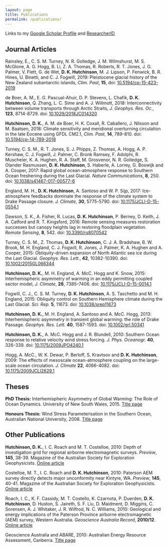 ```yaml
---
layout: page
title: Publications
permalink: /publications/
---
```


Links to my [Google Scholar Profile](https://scholar.google.se/citations?user=AuF7B88AAAAJ&hl=en&oi=sra)
and [ResearcherID](http://www.researcherid.com/rid/F-4564-2016)

## Journal Articles

Rainsley, E., C. S. M. Turney, N. R. Golledge, J. M. Wilmshurst, M. S. McGlone, A. G. Hogg, B. Li, Z. A. Thomas, R. Roberts, R. T. Jones, J. G. Palmer, V. Flett, G. de Wet, **D. K. Hutchinson**, M. J. Lipson, P. Fenwick, B. R. Hines, U. Binetti, and C. J. Fogwill, 2019: Pleistocene glacial history of the New Zealand subantarctic islands, *Clim. Past*, **15**, doi: [10.5194/cp-15-423-2019](https://doi.org/10.5194/cp-15-423-2019)

de Boer, A. M., E. G. Pascual-Ahuir, D. P. Stevens, L. Chafik, **D. K. Hutchinson**, Q. Zhang, L. C. Sime and A. J. Willmott, 2018: Interconnectivity between volume transports through Arctic Straits, *J. Geophys. Res. Oc.*, **123**, 8714-8729. doi: [10.1029/2018JC014320](http://dx.doi.org/10.1029/2018JC014320)

**Hutchinson, D. K.**, A. M. de Boer, H. K. Coxall, R. Caballero, J. Nilsson and M. Baatsen, 2018: Climate sensitivity and meridional overturning circulation in the late Eocene using GFDL CM2.1, *Clim. Past*, **14**, 789-810. doi: [10.5194/cp-14-789-2018](https://doi.org/10.5194/cp-14-789-2018)

Turney, C. S. M., R. T. Jones, S. J. Phipps, Z. Thomas, A. Hogg, A. P. Kershaw, C. J. Fogwill, J. Palmer, C. Bronk Ramsey, F. Adolphi, R. Muscheler, K. A. Hughen, R. A. Staff, M. Grosvenor, N. R. Golledge, S. Olander Rasmussen, **D. K. Hutchinson**, S. Haberle, A. Lorrey, G. Boswijk and A. Cooper, 2017: Rapid global ocean-atmosphere response to Southern Ocean freshening during the Last Glacial. *Nature Communications*, **8**, 250. doi: [10.1038/s41467-017-00577-6](http://dx.doi.org/10.1038/s41467-017-00577-6)

England, M. H., **D. K. Hutchinson**, A. Santoso and W. P. Sijp, 2017: Ice-atmosphere feedbacks dominate the response of the climate system to Drake Passage closure. *J. Climate*, **30**, 5775-5790. doi: [10.1175/JCLI-D-15-0554.1](http://dx.doi.org/10.1175/JCLI-D-15-0554.1)

Dawson, S. K., A. Fisher, R. Lucas, **D. K. Hutchinson**, P. Berney, D. Keith, J. A. Catford and R. T. Kingsford, 2016: Remote sensing measures restoration successes but canopy heights lag in restoring floodplain vegetation. *Remote Sensing*, **8**, 542. doi: [10.3390/rs8070542](http://dx.doi.org/10.3390/rs8070542)

Turney, C. S. M., Z. Thomas, **D. K. Hutchinson**, C. J. A. Bradshaw, B. W. Brook, M. H. England, C. J. Fogwill, R. Jones, J. Palmer, K. A. Hughen and A. Cooper, 2015: Obliquity-driven expansion of North Atlantic sea ice during the Last Glacial. *Geophys. Res. Lett.*, **42**, 10382-10390. doi: [10.1002/2015GL066344](http://dx.doi.org/10.1002/2015GL066344)

**Hutchinson, D. K.**, M. H. England, A. McC. Hogg and K. Snow, 2015: Interhemispheric asymmetry of warming in an eddy permitting coupled sector model, *J. Climate*, **28**, 7385–7406. doi: [10.1175/JCLI-D-15-0014.1](http://dx.doi.org/10.1175/JCLI-D-15-0014.1)

Fogwill, C. J., C. S. M. Turney, **D. K. Hutchinson**, A. S. Taschetto and M. H. England, 2015: Obliquity control on Southern Hemisphere climate during the Last Glacial. *Sci. Rep.* **5**, 11673. doi: [10.1038/srep11673](http://dx.doi.org/10.1038/srep11673)

**Hutchinson, D. K.**, M. H. England, A. Santoso and A. McC. Hogg, 2013: Interhemispheric asymmetry in transient global warming: the role of Drake Passage. *Geophys. Res. Lett.* **40**, 1587-1593. doi: [10.1002/grl.50341](http://dx.doi.org/10.1002/grl.50341)

**Hutchinson, D. K.**, A. McC. Hogg and J. R. Blundell, 2010: Southern Ocean response to relative velocity wind stress forcing. *J. Phys. Oceanogr.* **40**, 326-339. doi: [10.1175/2009JPO4240.1](http://dx.doi.org/10.1175/2009JPO4240.1)

Hogg, A. McC., W. K. Dewar, P. Berloff, S. Kravtsov and **D. K. Hutchinson**, 2009: The effects of mesoscale ocean-atmosphere coupling on the large-scale ocean circulation. *J. Climate* **22**, 4066-4082. doi: [10.1175/2009JCLI2629.1](http://dx.doi.org/10.1175/2009JCLI2629.1)

## Theses

**PhD Thesis:** Interhemispheric Asymmetry of Global Warming: The Role of Ocean Dynamics. University of New South Wales, 2015. [Title page](http://handle.unsw.edu.au/1959.4/55380)

**Honours Thesis:** Wind Stress Parameterisation in the Southern Ocean, Australian National University, 2008. [Title page](http://hdl.handle.net/1885/47691)

## Other Publications

**Hutchinson, D. K.**, I. C. Roach and M. T. Costelloe, 2010: Depth of investigation grid for regional airborne electromagnetic surveys. *Preview*, **145**, 38-39. Magazine of the Australian Society for Exploration Geophysicists. [Online article](http://www.publish.csiro.au/pv/pdf/PVv2010n145#page=40)

Costelloe, M. T., I. C. Roach and **D. K. Hutchinson**, 2010: Paterson AEM survey directly detects major unconformity near Kintyre, WA. *Preview*, **145**, 40-41. Magazine of the Australian Society for Exploration Geophysicists. [Online article](http://www.publish.csiro.au/pv/pdf/PVv2010n145#page=42)

Roach, I. C., K. F. Cassidy, M. T. Costello, K. Czarnota, P. Duerden, **D. K. Hutchinson**, D. Huston, S. Jaireth, S. F. Liu, D. Maidment, D. Miggins, C. Sorensen, A. J. Whitaker, J. R. Wilfrod, N. C. Williams, 2010: Geological and energy implications of the Paterson Province airborne electromagnetic (AEM) survey, Western Australia. *Geoscience Australia Record*, **2010/12**. [Online article](https://www.researchgate.net/profile/Ian_Roach/publication/280312587_Geological_and_energy_implications_of_the_Paterson_Province_airborne_electromagnetic_AEM_survey_Western_Australia/links/55b1d3c808aec0e5f4312200.pdf)

Geoscience Australia and ABARE, 2010: Australian Energy Resource Assessment, Canberra. [Title page](https://www.ga.gov.au/products/servlet/controller?event=GEOCAT_DETAILS&catno=70142)


